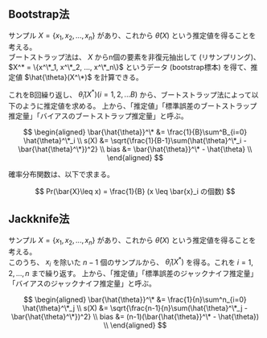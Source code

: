 ## Bootstrap法
サンプル $X = \{x_1, x_2, ..., x_n\}$ があり、これから 
$\hat{\theta}(X)$ という推定値を得ることを考える。  
ブートストラップ法は、 $X$ からn個の要素を非復元抽出して (リサンプリング)、 $X^* = \{x^\*_1, x^\*_2, ..., x^\*_n\}$ というデータ (bootstrap標本) を得て、推定値 $\hat{\theta}(X^\*)$ を計算できる。

これをB回繰り返し、 $\hat{\theta}_i(X^*) (i=1,2,...B)$ から、ブートストラップ法によって以下のように推定値を求める。
上から、「推定値」「標準誤差のブートストラップ推定量」「バイアスのブートストラップ推定量」と呼ぶ。

$$
\begin{aligned}
\bar{\hat{\theta}}^\* &= \frac{1}{B}\sum^B_{i=0} \hat{\theta}^\*_i \\
s(X) &= \sqrt{\frac{1}{B-1}\sum(\hat{\theta}^\*_i -\bar{\hat{\theta}^\*})^2} \\
 bias &= \bar{\hat{\theta}}^\* - \hat{\theta} \\
\end{aligned}
$$

確率分布関数は、以下で求まる。

$$
Pr(\bar{X}\leq x) = \frac{1}{B} (x \leq \bar{x}_i の個数) 
$$


## Jackknife法
サンプル $X = \{x_1, x_2, ..., x_n\}$ があり、これから 
$\hat{\theta}(X)$ という推定値を得ることを考える。  
このうち、 $x_i$ を除いた $n-1$ 個のサンプルから、 $\hat{\theta}_i(X^*)$ を得る。これを $i=1,2,...,n$ まで繰り返す。
上から、「推定値」「標準誤差のジャックナイフ推定量」「バイアスのジャックナイフ推定量」と呼ぶ。

$$
\begin{aligned}
\bar{\hat{\theta}}^\* &= \frac{1}{n}\sum^n_{i=0} \hat{\theta}^\*_j \\
s(X) &= \sqrt{\frac{n-1}{n}\sum(\hat{\theta}^\*_j -\bar{\hat{\theta}^\*})^2} \\
bias &= (n-1)(\bar{\hat{\theta}}^\* - \hat{\theta}) \\
\end{aligned}
$$
